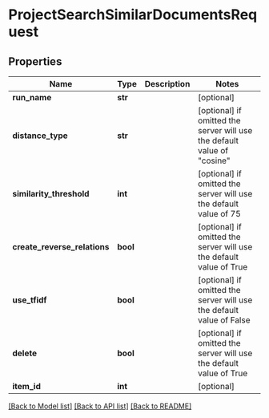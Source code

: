 # ProjectSearchSimilarDocumentsRequest


## Properties
Name | Type | Description | Notes
------------ | ------------- | ------------- | -------------
**run_name** | **str** |  | [optional] 
**distance_type** | **str** |  | [optional]  if omitted the server will use the default value of "cosine"
**similarity_threshold** | **int** |  | [optional]  if omitted the server will use the default value of 75
**create_reverse_relations** | **bool** |  | [optional]  if omitted the server will use the default value of True
**use_tfidf** | **bool** |  | [optional]  if omitted the server will use the default value of False
**delete** | **bool** |  | [optional]  if omitted the server will use the default value of True
**item_id** | **int** |  | [optional] 

[[Back to Model list]](../README.md#documentation-for-models) [[Back to API list]](../README.md#documentation-for-api-endpoints) [[Back to README]](../README.md)


